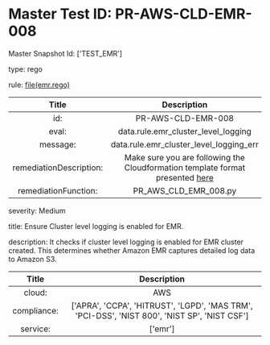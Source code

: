 



# Master Test ID: PR-AWS-CLD-EMR-008


Master Snapshot Id: ['TEST_EMR']

type: rego

rule: [file(emr.rego)]  
  
  
  
  

|Title|Description|
| :---: | :---: |
|id: |PR-AWS-CLD-EMR-008|
|eval: |data.rule.emr_cluster_level_logging|
|message: |data.rule.emr_cluster_level_logging_err|
|remediationDescription: |Make sure you are following the Cloudformation template format presented <a href='https://boto3.amazonaws.com/v1/documentation/api/latest/reference/services/emr.html#EMR.Client.describe_cluster' target='_blank'>here</a>|
|remediationFunction: |PR_AWS_CLD_EMR_008.py|


severity: Medium

title: Ensure Cluster level logging is enabled for EMR.

description: It checks if cluster level logging is enabled for EMR cluster created. This determines whether Amazon EMR captures detailed log data to Amazon S3.  
  
  

|Title|Description|
| :---: | :---: |
|cloud: |AWS|
|compliance: |['APRA', 'CCPA', 'HITRUST', 'LGPD', 'MAS TRM', 'PCI-DSS', 'NIST 800', 'NIST SP', 'NIST CSF']|
|service: |['emr']|



[file(emr.rego)]: https://github.com/prancer-io/prancer-compliance-test/tree/master/aws/cloud/emr.rego

